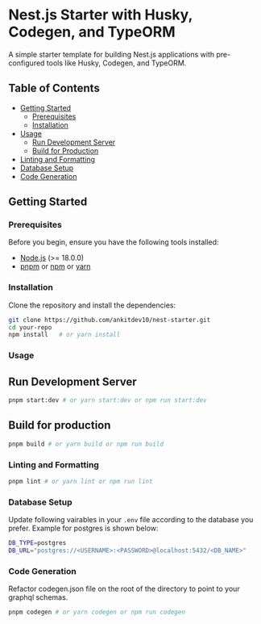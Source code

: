 # Nest.js Starter with Husky, Codegen, and TypeORM

A simple starter template for building Nest.js applications with pre-configured tools like Husky, Codegen, and TypeORM.

## Table of Contents

- [Getting Started](#getting-started)
  - [Prerequisites](#prerequisites)
  - [Installation](#installation)
- [Usage](#usage)
  - [Run Development Server](#run-development-server)
  - [Build for Production](#build-for-production)
- [Linting and Formatting](#linting-and-formatting)
- [Database Setup](#database-setup)
- [Code Generation](#code-generation)

## Getting Started

### Prerequisites

Before you begin, ensure you have the following tools installed:

- [Node.js](https://nodejs.org/) (>= 18.0.0)
- [pnpm](https://pnpm.io/) or [npm](https://www.npmjs.com/) or [yarn](https://yarnpkg.com/)

### Installation

Clone the repository and install the dependencies:

```bash
git clone https://github.com/ankitdev10/nest-starter.git
cd your-repo
npm install   # or yarn install
```

### Usage

## Run Development Server

```bash
pnpm start:dev # or yarn start:dev or npm run start:dev
```

## Build for production

```bash
pnpm build # or yarn build or npm run build
```

### Linting and Formatting

```bash
pnpm lint # or yarn lint or npm run lint
```

### Database Setup

Update following vairables in your `.env` file according to the database you prefer. Example for postgres is shown below:

```bash
DB_TYPE=postgres
DB_URL="postgres://<USERNAME>:<PASSWORD>@localhost:5432/<DB_NAME>"
```

### Code Generation

Refactor codegen.json file on the root of the directory to point to your graphql schemas.

```bash
pnpm codegen # or yarn codegen or npm run codegen
```
